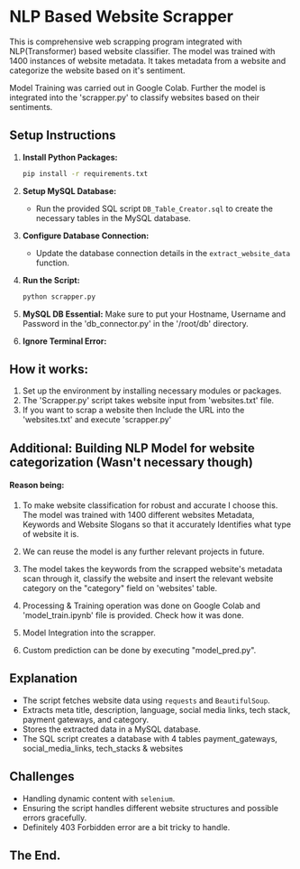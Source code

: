 # NLP Based Website Scrapper

This is comprehensive web scrapping program integrated with NLP(Transformer) based website classifier.
The model was trained with 1400 instances of website metadata. It takes metadata from a website and categorize the website based on it's sentiment.

Model Training was carried out in Google Colab. Further the model is integrated into the 'scrapper.py' to classify websites based on their sentiments.


## Setup Instructions

1. **Install Python Packages:**
    ```bash
    pip install -r requirements.txt
    ```

2. **Setup MySQL Database:**
    - Run the provided SQL script `DB_Table_Creator.sql` to create the necessary tables in the MySQL database.

3. **Configure Database Connection:**
    - Update the database connection details in the `extract_website_data` function.

4. **Run the Script:**
    ```bash
    python scrapper.py
    ```
5. **MySQL DB Essential:**
    Make sure to put your Hostname, Username and Password in the 'db_connector.py' in the '/root/db' directory.

5. **Ignore Terminal Error:**

## How it works:

1. Set up the environment by installing necessary modules or packages.
2. The 'Scrapper.py' script takes website input from 'websites.txt' file.
3. If you want to scrap a website then Include the URL into the 'websites.txt' and execute 'scrapper.py'

## Additional: Building NLP Model for website categorization (Wasn't necessary though)

#### Reason being:

1. To make website classification for robust and accurate I choose this. The model was trained with 1400 different websites Metadata, Keywords and Website Slogans so that it accurately Identifies what type of website it is. 

2. We can reuse the model is any further relevant projects in future.

3. The model takes the keywords from the scrapped website's metadata scan through it, classify the website and insert the relevant website category on the "category" field on 'websites' table.

3. Processing & Training operation was done on Google Colab and 'model_train.ipynb' file is provided. Check how it was done.

4. Model Integration into the scrapper.

5. Custom prediction can be done by executing "model_pred.py".

## Explanation
- The script fetches website data using `requests` and `BeautifulSoup`.
- Extracts meta title, description, language, social media links, tech stack, payment gateways, and category.
- Stores the extracted data in a MySQL database.
- The SQL script creates a database with 4 tables payment_gateways, social_media_links, tech_stacks & websites

## Challenges
- Handling dynamic content with `selenium`.
- Ensuring the script handles different website structures and possible errors gracefully.
- Definitely 403 Forbidden error are a bit tricky to handle.

## The End.